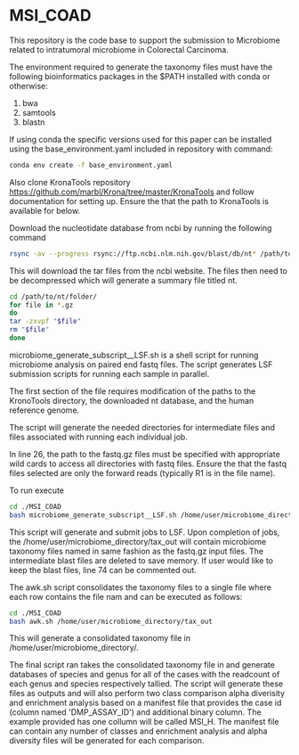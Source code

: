 # MSI_COAD

This repository is the code base to support the submission to Microbiome related to intratumoral microbiome in Colorectal Carcinoma.


The environment required to generate the taxonomy files must have the following bioinformatics packages in the $PATH installed with conda or otherwise:
1) bwa
2) samtools
3) blastn

If using conda the specific versions used for this paper can be installed using the base_environment.yaml included in repository with command:

```bash
conda env create -f base_environment.yaml
```


Also  clone KronaTools repository <https://github.com/marbl/Krona/tree/master/KronaTools> and follow documentation for setting up.  Ensure the that the path to KronaTools is available for below. 

Download the nucleotidate database from ncbi by running the following command

```bash
rsync -av --progress rsync://ftp.ncbi.nlm.nih.gov/blast/db/nt* /path/to/nt/folder/
```

This will download the tar files from the ncbi website.  The files then need to be decompressed which will generate a summary file titled nt. 

```bash
cd /path/to/nt/folder/
for file in *.gz
do
tar -zxvpf "$file"
rm "$file"
done
```

microbiome_generate_subscript__LSF.sh is a shell script for running microbiome analysis on paired end fastq files.  The script generates LSF submission scripts for running each sample in parallel.  

The first section of the file requires modification of the paths to the KronoTools directory, the downloaded nt database, and the human reference genome. 

The script will generate the needed directories for intermediate files and files associated with running each individual job. 

In line 26, the path to the fastq.gz files must be specified with appropriate wild cards to access all directories with fastq files. Ensure the that the fastq files selected are only the forward reads (typically R1 is in the file name). 

To run execute 
```bash
cd ./MSI_COAD
bash microbiome_generate_subscript__LSF.sh /home/user/microbiome_directory
```

This script will generate and submit jobs to LSF.  Upon completion of jobs, the /home/user/microbiome_directory/tax_out will contain microbiome taxonomy files named in same fashion as the fastq.gz input files. The intermediate blast files are deleted to save memory.  If user would like to keep the blast files, line 74 can be commented out.  

The awk.sh script consolidates the taxonomy files to a single file where each row contains the file nam and can be executed as follows:

```bash
cd ./MSI_COAD
bash awk.sh /home/user/microbiome_directory/tax_out
```

This will generate a consolidated taxonomy file in /home/user/microbiome_directory/. 

The final script ran takes the consolidated taxonomy file in and generate databases of species and genus for all of the cases with the readcount of each genus and species respectively tallied.   The script will generate these files as outputs and will also perform two class comparison alpha diverisity and enrichment analysis based on a manifest file that provides the case id (column  named 'DMP_ASSAY_ID') and additional binary column. The example provided has one collumn will be called MSI_H.  The manifest file can contain any number of classes and enrichment analysis and alpha diversity files will be generated for each comparison.
